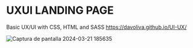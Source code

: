 # UXUI LANDING PAGE

Basic UX/UI with CSS, HTML and SASS
https://davoliva.github.io/UI-UX/


![Captura de pantalla 2024-03-21 185635](https://github.com/Davoliva/UI-UX/assets/32910323/5ef352d6-04f6-48ef-b7da-c6a2d875028d)
